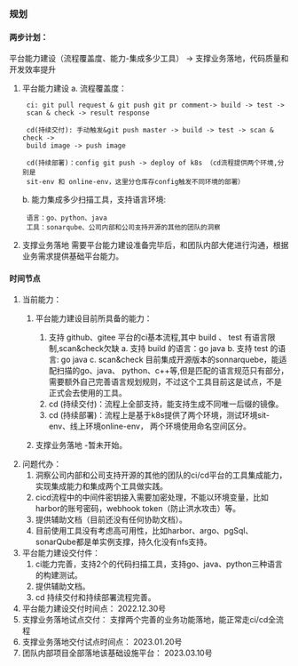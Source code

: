 ### 规划
#### 两步计划：
平台能力建设（流程覆盖度、能力-集成多少工具） -> 支撑业务落地，代码质量和开发效率提升

1. 平台能力建设
    a. 流程覆盖度：
    
        ci: git pull request & git push git pr comment-> build -> test -> 
        scan & check -> result response
        
        cd(持续交付): 手动触发&git push master -> build -> test -> scan & check -> 
        build image -> push image
        
        cd(持续部署)：config git push -> deploy of k8s （cd流程提供两个环境,分别是 
        sit-env 和 online-env，这里分仓库存config触发不同环境的部署）
    b.  能力集成多少扫描工具，支持语言环境:
        
        语言：go、python、java
        工具：sonarqube、公司内部和公司支持开源的其他的团队的洞察
        
2. 支撑业务落地
    需要平台能力建设准备完毕后，和团队内部大佬进行沟通，根据业务需求提供基础平台能力。

#### 时间节点

   1. 当前能力：
       1. 平台能力建设目前所具备的能力：
       
            1. 支持 github、gitee 平台的ci基本流程,其中 build 、 test 有语言限制,scan&check欠缺
                a. 支持 build 的语言：go java
                b. 支持 test  的语言: go java
                c. scan&check 目前集成开源版本的sonnarquebe，能适配扫描的go、java、
                python、c++等,但是匹配的语言规范只有部分，需要额外自己完善语言规划规则，不过这个工具目前这是试点，不是正式会去使用的工具。
            2. cd (持续交付)：流程上全部支持，能支持生成不同唯一后缀的镜像。
            3. cd (持续部署)：流程上是基于k8s提供了两个环境，测试环境sit-env、线上环境online-env，
            两个环境使用命名空间区分。
            
       2. 支撑业务落地 -暂未开始。
   2. 问题代办：
       1. 洞察公司内部和公司支持开源的其他的团队的ci/cd平台的工具集成能力，实现集成能力和集成两个工具做实践。
       2. cicd流程中的中间件密钥接入需要加密处理，不能以环境变量，比如harbor的账号密码，webhook token（防止洪水攻击）等。
       3. 提供辅助文档（目前还没有任何协助文档）。
       4. 目前使用工具没有考虑高可用性，比如harbor、argo、pgSql、sonarQube都是单实例支撑，持久化没有nfs支持。
   3. 平台能力建设交付件：
       1. ci能力完善，支持2个的代码扫描工具，支持go、java、python三种语言的构建测试。
       2. 提供辅助文档。
       3. cd 持续交付和持续部署流程完善。
   4. 平台能力建设交付时间点：
   2022.12.30号
   5. 支撑业务落地试点交付：
   支撑两个完善的业务功能落地，能正常走ci/cd全流程
   6. 支撑业务落地交付试点时间点：
   2023.01.20号
   7. 团队内部项目全部落地该基础设施平台：
   2023.03.10号
   